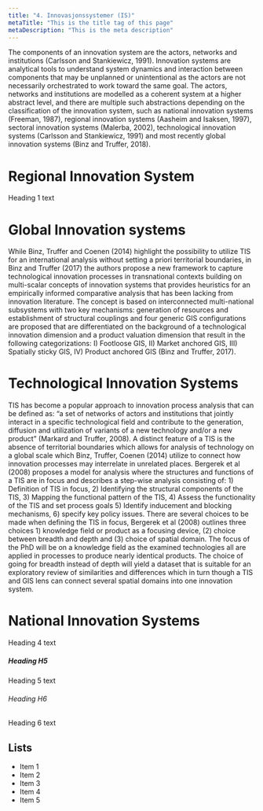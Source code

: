 ```yaml
---
title: "4. Innovasjonssystemer (IS)"
metaTitle: "This is the title tag of this page"
metaDescription: "This is the meta description"
---
```


The components of an innovation system are the actors, networks and institutions (Carlsson and Stankiewicz, 1991). Innovation systems are analytical tools to understand system dynamics and interaction between components that may be unplanned or unintentional as the actors are not necessarily orchestrated to work toward the same goal. The actors, networks and institutions are modelled as a coherent system at a higher abstract level, and there are multiple such abstractions depending on the classification of the innovation system, such as national innovation systems (Freeman, 1987), regional innovation systems (Aasheim and Isaksen, 1997), sectoral innovation systems (Malerba, 2002), technological innovation systems (Carlsson and Stankiewicz, 1991) and most recently global innovation systems (Binz and Truffer, 2018).

# Regional Innovation System

Heading 1 text

# Global Innovation systems

While Binz, Truffer and Coenen (2014) highlight the possibility to utilize TIS for an international analysis without setting a priori territorial boundaries, in Binz and Truffer (2017) the authors propose a new framework to capture technological innovation processes in transnational contexts building on multi-scalar concepts of innovation systems that provides heuristics for an empirically informed comparative analysis that has been lacking from innovation literature.
The concept is based on interconnected multi-national subsystems with two key mechanisms: generation of resources and establishment of structural couplings and four generic GIS configurations are proposed that are differentiated on the background of a technological innovation dimension and a product valuation dimension that result in the following categorizations: I) Footloose GIS, II) Market anchored GIS, III) Spatially sticky GIS, IV) Product anchored GIS (Binz and Truffer, 2017).

# Technological Innovation Systems

TIS has become a popular approach to innovation process analysis that can be defined as: “a set of networks of actors and institutions that jointly interact in a specific technological field and contribute to the generation, diffusion and utilization of variants of a new technology and/or a new product” (Markard and Truffer, 2008). A distinct feature of a TIS is the absence of territorial boundaries which allows for analysis of technology on a global scale which Binz, Truffer, Coenen (2014) utilize to connect how innovation processes may interrelate in unrelated places. Bergerek et al (2008) proposes a model for analysis where the structures and functions of a TIS are in focus and describes a step-wise analysis consisting of: 1) Definition of TIS in focus, 2) Identifying the structural components of the TIS, 3) Mapping the functional pattern of the TIS, 4) Assess the functionality of the TIS and set process goals 5) Identify inducement and blocking mechanisms, 6) specify key policy issues.
There are several choices to be made when defining the TIS in focus, Bergerek et al (2008) outlines three choices 1) knowledge field or product as a focusing device, (2) choice between breadth and depth and (3) choice of spatial domain. The focus of the PhD will be on a knowledge field as the examined technologies all are applied in processes to produce nearly identical products. The choice of going for breadth instead of depth will yield a dataset that is suitable for an exploratory review of similarities and differences which in turn though a TIS and GIS lens can connect several spatial domains into one innovation system.

# National Innovation Systems

Heading 4 text

##### Heading H5

Heading 5 text

###### Heading H6

Heading 6 text

## Lists

- Item 1
- Item 2
- Item 3
- Item 4
- Item 5

